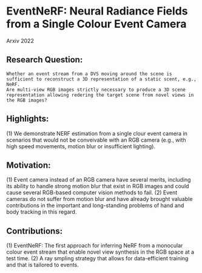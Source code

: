 # EventNeRF: Neural Radiance Fields from a Single Colour Event Camera

Arxiv 2022

## Research Question:
	Whether an event stream from a DVS moving around the scene is sufficient to reconstruct a 3D representation of a static scent, e.g., NeRF.
	Are multi-view RGB images strictly necessary to produce a 3D scene representation allowing redering the target scene from novel views in the RGB images?

## Highlights:
(1) We demonstrate NERF estimation from a single clour event camera in scenarios that would not be conveivable with an RGB camera (e.g., with high speed movements, motion blur or insufficient lighting).
  
## Motivation:
(1)	Event camera instead of an RGB camera have several merits, including its ability to handle strong motion blur that exist in RGB images and could cause several RGB-based computer vision methods to fail. 
(2)	Event cameras do not suffer from motion blur and have already brought valuable contributions in the important and long-standing problems of hand and body tracking in this regard.

## Contributions:
(1) EventNeRF: The first approach for inferring NeRF from a monocular colour event stream that enable novel view synthesis in the RGB space at a test time.
(2) A ray smpling strategy that allows for data-efficient training and that is tailored to events.
